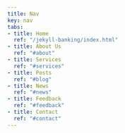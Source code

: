 ```yaml
---
title: Nav
key: nav
tabs:
- title: Home
  ref: "/jekyll-banking/index.html"
- title: About Us
  ref: "#about"
- title: Services
  ref: "#services"
- title: Posts
  ref: "#blog"
- title: News
  ref: "#news"
- title: Feedback
  ref: "#feedback"
- title: Contact
  ref: "#contact"
---
```


